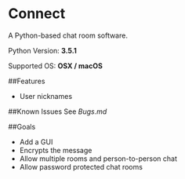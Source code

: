 # Connect

A Python-based chat room software.

Python Version: **3.5.1**

Supported OS: **OSX / macOS**

##Features
* User nicknames

##Known Issues
See *Bugs.md*

##Goals
* Add a GUI
* Encrypts the message
* Allow multiple rooms and person-to-person chat
* Allow password protected chat rooms
